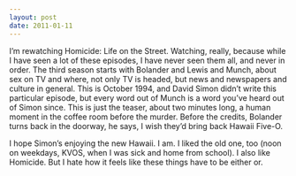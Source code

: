 ```yaml
---
layout: post
date: 2011-01-11
---
```


I’m rewatching Homicide: Life on the Street. Watching, really, because while I have seen a lot of these episodes, I have never seen them all, and never in order. The third season starts with Bolander and Lewis and Munch, about sex on TV and where, not only TV is headed, but news and newspapers and culture in general. This is October 1994, and David Simon didn’t write this particular episode, but every word out of Munch is a word you’ve heard out of Simon since. This is just the teaser, about two minutes long, a human moment in the coffee room before the murder. Before the credits, Bolander turns back in the doorway, he says, I wish they’d bring back Hawaii Five-O.

I hope Simon’s enjoying the new Hawaii. I am. I liked the old one, too (noon on weekdays, KVOS, when I was sick and home from school). I also like Homicide. But I hate how it feels like these things have to be either or. 
